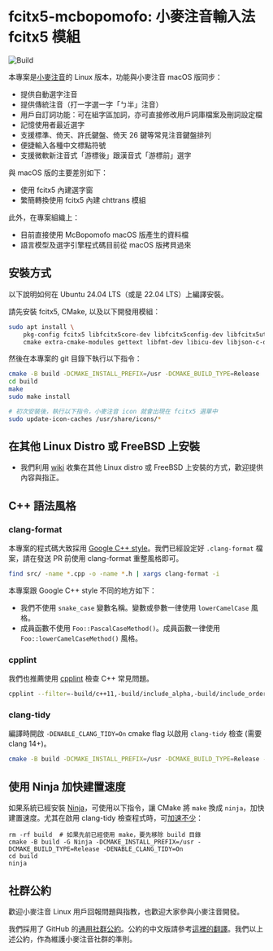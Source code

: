 # fcitx5-mcbopomofo: 小麥注音輸入法 fcitx5 模組

![Build](https://github.com/openvanilla/fcitx5-mcbopomofo/actions/workflows/ci.yaml/badge.svg)

本專案是[小麥注音](https://github.com/openvanilla/McBopomofo)的 Linux 版本，功能與小麥注音 macOS 版同步：

- 提供自動選字注音
- 提供傳統注音（打一字選一字「ㄅ半」注音）
- 用戶自訂詞功能：可在組字區加詞，亦可直接修改用戶詞庫檔案及刪詞設定檔
- 記憶使用者最近選字
- 支援標準、倚天、許氏鍵盤、倚天 26 鍵等常見注音鍵盤排列
- 便捷輸入各種中文標點符號
- 支援微軟新注音式「游標後」跟漢音式「游標前」選字

與 macOS 版的主要差別如下：

- 使用 fcitx5 內建選字窗
- 繁簡轉換使用 fcitx5 內建 chttrans 模組

此外，在專案組織上：

- 目前直接使用 McBopomofo macOS 版產生的資料檔
- 語言模型及選字引擎程式碼目前從 macOS 版拷貝過來

## 安裝方式

以下說明如何在 Ubuntu 24.04 LTS（或是 22.04 LTS）上編譯安裝。

請先安裝 fcitx5, CMake, 以及以下開發用模組：

```bash
sudo apt install \
    pkg-config fcitx5 libfcitx5core-dev libfcitx5config-dev libfcitx5utils-dev fcitx5-modules-dev \
    cmake extra-cmake-modules gettext libfmt-dev libicu-dev libjson-c-dev
```

然後在本專案的 git 目錄下執行以下指令：

```bash
cmake -B build -DCMAKE_INSTALL_PREFIX=/usr -DCMAKE_BUILD_TYPE=Release
cd build
make
sudo make install

# 初次安裝後，執行以下指令，小麥注音 icon 就會出現在 fcitx5 選單中
sudo update-icon-caches /usr/share/icons/*
```

## 在其他 Linux Distro 或 FreeBSD 上安裝

- 我們利用 [wiki](https://github.com/openvanilla/fcitx5-mcbopomofo/wiki#%E5%AE%89%E8%A3%9D%E8%AA%AA%E6%98%8E) 收集在其他 Linux distro 或 FreeBSD 上安裝的方式，歡迎提供內容與指正。

## C++ 語法風格

### clang-format

本專案的程式碼大致採用 [Google C++ style](https://google.github.io/styleguide/cppguide.html)。我們已經設定好 `.clang-format` 檔案，請在發送 PR 前使用 clang-format 重整風格即可。

```bash
find src/ -name *.cpp -o -name *.h | xargs clang-format -i
```

本專案跟 Google C++ style 不同的地方如下：

- 我們不使用 `snake_case` 變數名稱。變數或參數一律使用 `lowerCamelCase` 風格。
- 成員函數不使用 `Foo::PascalCaseMethod()`。成員函數一律使用 `Foo::lowerCamelCaseMethod()` 風格。

### cpplint

我們也推薦使用 [cpplint](https://github.com/cpplint/cpplint) 檢查 C++ 常見問題。

```bash
cpplint --filter=-build/c++11,-build/include_alpha,-build/include_order,-build/include_subdir,-readability/nolint,-runtime/references,-whitespace --recursive src/
```

### clang-tidy

編譯時開啟 `-DENABLE_CLANG_TIDY=On` cmake flag 以啟用 `clang-tidy` 檢查 (需要 clang 14+)。

```bash
cmake -B build -DCMAKE_INSTALL_PREFIX=/usr -DCMAKE_BUILD_TYPE=Release -DENABLE_CLANG_TIDY=On
```

## 使用 Ninja 加快建置速度

如果系統已經安裝 [Ninja](https://ninja-build.org/)，可使用以下指令，讓 CMake 將 `make` 換成 `ninja`，加快建置速度。尤其在啟用 clang-tidy 檢查程式時，可[加速不少](https://github.com/openvanilla/fcitx5-mcbopomofo/issues/96)：

```
rm -rf build  # 如果先前已經使用 make，要先移除 build 目錄
cmake -B build -G Ninja -DCMAKE_INSTALL_PREFIX=/usr -DCMAKE_BUILD_TYPE=Release -DENABLE_CLANG_TIDY=On
cd build
ninja
```

## 社群公約

歡迎小麥注音 Linux 用戶回報問題與指教，也歡迎大家參與小麥注音開發。

我們採用了 GitHub 的[通用社群公約](https://github.com/openvanilla/fcitx5-mcbopomofo/blob/master/CODE_OF_CONDUCT.md)。公約的中文版請參考[這裡的翻譯](https://www.contributor-covenant.org/zh-tw/version/1/4/code-of-conduct/)。我們以上述公約，作為維護小麥注音社群的準則。
